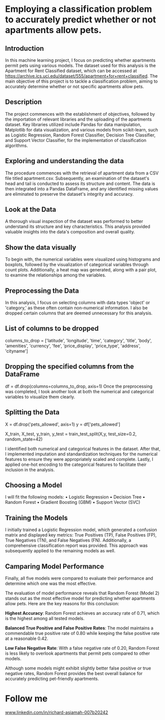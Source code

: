 # Employing a classification problem to accurately predict whether or not apartments allow pets.

## Introduction
In this machine learning project, I focus on predicting whether apartments permit pets using various models. The dataset used for this analysis is the Apartment for Rent Classified dataset, which can be accessed at https://archive.ics.uci.edu/dataset/555/apartment+for+rent+classified. The main objective of this project is to tackle a classification problem, aiming to accurately determine whether or not specific apartments allow pets.
## Description
The project commences with the establishment of objectives, followed by the importation of relevant libraries and the uploading of the apartments dataset. Key libraries utilized include Pandas for data manipulation, Matplotlib for data visualization, and various models from scikit-learn, such as Logistic Regression, Random Forest Classifier, Decision Tree Classifier, and Support Vector Classifier, for the implementation of classification algorithms.
## Exploring and understanding the data
The procedure commences with the retrieval of apartment data from a CSV file titled apartment.csv. Subsequently, an examination of the dataset's head and tail is conducted to assess its structure and content. The data is then integrated into a Pandas DataFrame, and any identified missing values are eliminated to preserve the dataset's integrity and accuracy.
## Look at the Data
A thorough visual inspection of the dataset was performed to better understand its structure and key characteristics. This analysis provided valuable insights into the data's composition and overall quality.
## Show the data visually
To begin with, the numerical variables were visualized using histograms and boxplots, followed by the visualization of categorical variables through count plots. Additionally, a heat map was generated, along with a pair plot, to examine the relationships among the variables.
## Preprocessing the Data
In this analysis, I focus on selecting columns with data types 'object' or 'category,' as these often contain non-numerical information. I also be dropped certain columns that are deemed unnecessary for this analysis.
## List of columns to be dropped
columns_to_drop = ['latitude', 'longitude', 'time', 'category', 'title', 
                   'body', 'amenities', 'currency', 'fee', 'price_display', 
                   'price_type', 'address', 'cityname']

## Dropping the specified columns from the DataFrame
df = df.drop(columns=columns_to_drop, axis=1)
Once the preprocessing was completed, I took another look at both the numerical and categorical variables to visualize them clearly.

## Splitting the Data
X = df.drop('pets_allowed', axis=1)
y = df['pets_allowed']

X_train, X_test, y_train, y_test = train_test_split(X,y, test_size=0.2, random_state=42)

I identified both numerical and categorical features in the dataset. After that, I implemented imputation and standardization techniques for the numerical features to ensure they were appropriately scaled and complete. Lastly, I applied one-hot encoding to the categorical features to facilitate their inclusion in the analysis.

## Choosing a Model
I will fit the following models:
•	Logistic Regression
•	Decision Tree
•	Random Forest
•	Gradient Boosting (GBM)
•	Support Vector (SVC)

## Training the Models 
I initially trained a Logistic Regression model, which generated a confusion matrix and displayed key metrics: True Positives (TP), False Positives (FP), True Negatives (TN), and False Negatives (FN). Additionally, a comprehensive classification report was provided. This approach was subsequently applied to the remaining models as well.

## Camparing Model Performance
Finally, all five models were compared to evaluate their performance and determine which one was the most effective.

The evaluation of model performance reveals that Random Forest (Model 2) stands out as the most effective model for predicting whether apartments allow pets. Here are the key reasons for this conclusion:

**Highest Accuracy**: Random Forest achieves an accuracy rate of 0.71, which is the highest among all tested models.

**Balanced True Positive and False Positive Rates**: The model maintains a commendable true positive rate of 0.80 while keeping the false positive rate at a reasonable 0.42.

 **Low False Negative Rate**: With a false negative rate of 0.20, Random Forest is less likely to overlook apartments that permit pets compared to other models.

Although some models might exhibit slightly better false positive or true negative rates, Random Forest provides the best overall balance for accurately predicting pet-friendly apartments. 

# Follow me
www.linkedin.com/in/richard-asiamah-007b20242



